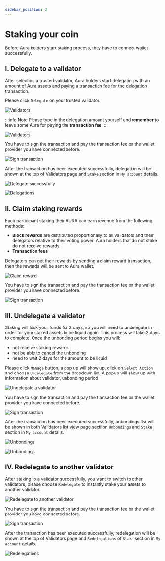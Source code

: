 ```yaml
---
sidebar_position: 2
---
```


# Staking your coin

Before Aura holders start staking process, they have to connect wallet successfully.

## I. Delegate to a validator

After selecting a trusted validator, Aura holders start delegating with an amount of Aura assets and paying a transaction fee for the delegation transaction.

Please click `Delegate` on your trusted validator.

![Validators](/img/aurascan/Getting_Started_Staking_your_coin_delegate.png)

:::info Note
Please type in the delegation amount yourself and **remember** to leave some Aura for paying the **transaction fee**.
:::

![Validators](/img/aurascan/Delegate_more.png)

You have to sign the transaction and pay the transaction fee on the wallet provider you have connected before.

![Sign transaction](/img/aurascan/sign_txn.PNG)

After the transaction has been executed successfully, delegation will be shown at the top of Validators page and `Stake` section in `My account` details.

![Delegate successfully](/img/aurascan/Getting_Started_Staking_your_coin_delegate_successfully.png)

![Delegations](/img/aurascan/Getting_Started_Manage_your_Account_Stake.png)


## II. Claim staking rewards

Each participant staking their AURA can earn revenue from the following methods:
- **Block rewards** are distributed proportionally to all validators and their delegators relative to their voting power. Aura holders that do not stake do not receive rewards.
- **Transaction fees**

Delegators can get their rewards by sending a claim reward transaction, then the rewards will be sent to Aura wallet.

![Claim reward](/img/aurascan/Getting_Started_Staking_your_coin_Claim_Reward.png)

You have to sign the transaction and pay the transaction fee on the wallet provider you have connected before.

![Sign transaction](/img/aurascan/sign_txn_claim_reward.png)



## III. Undelegate a validator

Staking will lock your funds for 2 days, so you will need to undelegate in order for your staked assets to be liquid again. This process will take 2 days to complete. Once the unbonding period begins you will:
- not receive staking rewards
- not be able to cancel the unbonding
- need to wait 2 days for the amount to be liquid

Please click `Manage` button, a pop up will show up, click on `Select Action` and choose `Undelegate` from the dropdown list.
A popup will show up with information about validator, unbonding period.

![Undelegate a validator](/img/aurascan/Getting_Started_Staking_your_coin_Undelegate.png)

You have to sign the transaction and pay the transaction fee on the wallet provider you have connected before.

![Sign transaction](/img/aurascan/sign_txn.PNG)

After the transaction has been executed successfully, unbondings list will be shown in both Validators list view page sectiion `Unbondings` and `Stake` section in `My account` details.

![Unbondings](/img/aurascan/Getting_Started_Staking_your_coin_unbonding_1.png)

![Unbondings](/img/aurascan/Getting_Started_Staking_your_coin_unbonding_2.png)


## IV. Redelegate to another validator

After staking to a validator successfully, you want to switch to other validators, please choose `Redelegate` to instantly stake your assets to another validator.

![Redelegate to another validator](/img/aurascan/Getting_Started_Staking_your_coin_Redelegate.png)

You have to sign the transaction and pay the transaction fee on the wallet provider you have connected before.

![Sign transaction](/img/aurascan/sign_txn_redelegate.PNG)

After the transaction has been executed successfully, redelegation will be shown at the top of Validators page and `Redelegations` of `Stake` section in `My account` details.

![Redelegations](/img/aurascan/Getting_Started_Staking_your_coin_Redelegate_1.png)



